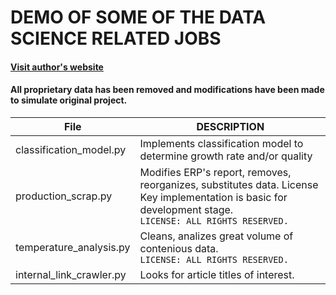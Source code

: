 # DEMO OF SOME OF THE DATA SCIENCE RELATED JOBS

#### [Visit author's website](https://www.dennisrotnov.com)

#### All proprietary data has been removed and modifications have been made to simulate original project.
| File | DESCRIPTION |
|-----|-------------|
|classification_model.py|Implements classification model to determine growth rate and/or quality|
|production_scrap.py|Modifies ERP's report, removes, reorganizes, substitutes data. License Key implementation is basic for development stage.</br> `LICENSE: ALL RIGHTS RESERVED.`|
|temperature_analysis.py|Cleans, analizes great volume of contenious data.</br> `LICENSE: ALL RIGHTS RESERVED.`
|internal_link_crawler.py|Looks for article titles of interest.|
